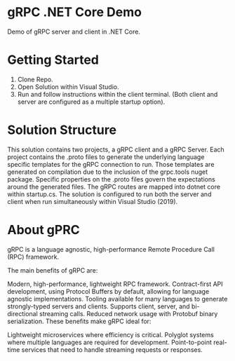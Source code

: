 # gRPC .NET Core Demo
Demo of gRPC server and client in .NET Core.

# Getting Started

1. Clone Repo.
2. Open Solution within Visual Studio.
3. Run and follow instructions within the client terminal. (Both client and server are configured as a multiple startup option).

# Solution Structure

This solution contains two projects, a gRPC client and a gRPC Server. Each project contains the .proto files to generate the underlying language specific templates for the gRPC connection to run. Those templates are generated on compilation due to the inclusion of the grpc.tools nuget package. Specific properties on the .proto files govern the expectations around the generated files. The gRPC routes are mapped into dotnet core within startup.cs. The solution is configured to run both the server and client when run simultaneously within Visual Studio (2019).

# About gPRC

gRPC is a language agnostic, high-performance Remote Procedure Call (RPC) framework.

The main benefits of gRPC are:

Modern, high-performance, lightweight RPC framework.
Contract-first API development, using Protocol Buffers by default, allowing for language agnostic implementations.
Tooling available for many languages to generate strongly-typed servers and clients.
Supports client, server, and bi-directional streaming calls.
Reduced network usage with Protobuf binary serialization.
These benefits make gRPC ideal for:

Lightweight microservices where efficiency is critical.
Polyglot systems where multiple languages are required for development.
Point-to-point real-time services that need to handle streaming requests or responses.